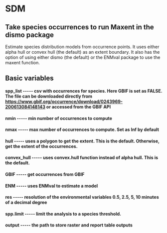 # SDM
## Take species occurrences to run Maxent in the dismo package

Estimate species distribution models from occurrence points. It uses either alpha hull or convex hull (the default) as an extent boundary. It also has the option of using either dismo (the default) or the ENMval package to use the maxent function.

## Basic variables

#### spp_list -----   csv with occurrences for species. Here GBIF is set as FALSE. The file can be downloaded directly from https://www.gbif.org/occurrence/download/0243969-200613084148143 or accessed from the GBIF API
#### nmin   -----     min number of occurrences to compute
#### nmax   -----     max number of occurrences to compute. Set as Inf by default
#### hull   -----     uses a polygon to get the extent. This is the default. Otherwise, get the extent of the occurrences.
#### convex_hull ----- uses convex.hull function instead of alpha hull. This is the default.
#### GBIF   -----     get occurrences from GBIF
#### ENM   -----      uses ENMval to estimate a model
#### res   -----      resolution of the environmental variables 0.5, 2.5, 5, 10 minutes of a decimal degree
#### spp.limit -----  limit the analysis to a species threshold.
#### output -----    the path to store raster and report table outputs
